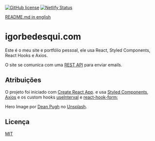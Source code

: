 [![GitHub license](https://img.shields.io/github/license/Naereen/StrapDown.js.svg)](https://github.com/Naereen/StrapDown.js/blob/master/LICENSE) [![Netlify Status](https://api.netlify.com/api/v1/badges/52172911-21ad-498b-af4f-02c5eab562eb/deploy-status)](https://app.netlify.com/sites/friendly-darwin-160617/deploys)

[README.md in english](https://github.com/bdsqqq/bdsqme/blob/master/README.md)

# igorbedesqui.com

Este é o meu site e portfólio pessoal, ele usa React, Styled Components, React Hooks e Axios.

O site se comunica com uma [REST API](https://github.com/bdsqqq/bdsq-rest-api) para enviar emails.

## Atribuições

O projeto foi iniciado com [Create React App](https://github.com/facebook/create-react-app). e usa [Styled Components](https://github.com/styled-components), [Axios](https://github.com/axios/axios) e os custom hooks [useInterval](https://github.com/donavon/use-interval) e [react-hook-form](https://github.com/react-hook-form/react-hook-form);

Hero Image por [Dean Pugh](https://unsplash.com/@wezlar11?utm_source=unsplash&utm_medium=referral&utm_content=creditCopyText) no [Unsplash](https://unsplash.com/@bdsqq/likes?utm_source=unsplash&utm_medium=referral&utm_content=creditCopyText).

## Licença
[MIT](https://choosealicense.com/licenses/mit/)